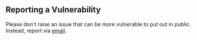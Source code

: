 ## Reporting a Vulnerability

Please don't raise an issue that can be more vulnerable to put out in public. Instead, report via [email](mailto:sachinchaurasiyachotey87@gmail.com).
